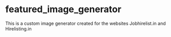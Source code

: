 # featured_image_generator
This is a custom image generator created for the websites Jobhirelist.in and Hirelisting.in
